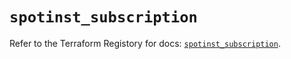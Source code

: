 # `spotinst_subscription`

Refer to the Terraform Registory for docs: [`spotinst_subscription`](https://registry.terraform.io/providers/spotinst/spotinst/1.134.0/docs/resources/subscription).
